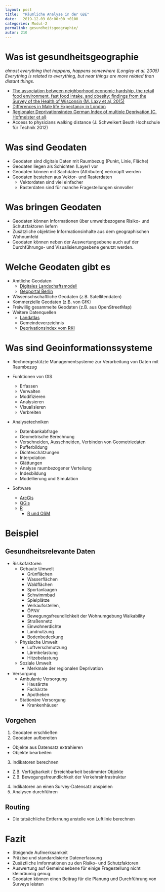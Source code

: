 ```yaml
---
layout: post
title:  "Räumliche Analyse in der GBE"
date:   2019-12-09 08:00:00 +0100
categories: Modul-2
permalink: gesundheitsgeographie/
autor: 210
---
```


# Was ist gesundheitsgeographie
_almost everything that happens, happens somewhere (Longley et al. 2005)_
_Everything is related to everything, but near things are more related than distant things._

* [The association between neighborhood economic hardship, the retail food environment, fast food intake, and obesity: findings from the Survey of the Health of Wisconsin (M. Laxy et al, 2015)](https://bmcpublichealth.biomedcentral.com/articles/10.1186/s12889-015-1576-x)
* [Differences in Male life Expectancy in London](https://tubecreature.com/#/livesontheline/current/same/U/*/FFTFTF/13/-0.1000/51.5200/)
* [Regionaler Deprivationsindex  German Index of multiple Deprivation (C. Hofmeister et al)](https://www.researchgate.net/publication/272749333_Regional_Deprivation_in_Germany_Nation-wide_Analysis_of_its_Association_with_Mortality_Using_the_German_Index_of_Multiple_Deprivation_GIMD) 
* Access to physicians walking distance (J. Schweikert Beuth Hochschule für Technik 2012)

# Was sind Geodaten
* Geodaten sind digitale Daten mit Raumbezug (Punkt, Linie, Fläche)
* Geodaten liegen als Schichten (Layer) vor
* Geodaten können mit Sachdaten (Attributen) verknüpft werden
* Geodaten bestehen aus Vektor- und Rasterdaten
  - Vektordaten sind viel einfacher
  - Rasterdaten sind für manche Fragestellungen sinnvoller

# Was bringen Geodaten
* Geodaten können Informationen über umweltbezogene Risiko- und Schutzfaktoren liefern
* Zusätzliche objektive Informationsinhalte aus dem geographischen Wohnumfeld
* Geodaten können neben der Auswertungsebene auch auf der Durchführungs- und Visualisierungsebene genutzt werden. 

# Welche Geodaten gibt es
* Amtliche Geodaten 
  - [Digitales Landschaftsmodell](https://gdz.bkg.bund.de/)
  - [Geoportal Berlin](https://www.stadtentwicklung.berlin.de/geoinformation/) 
* Wissenschschaftliche Geodaten (z.B. Satellitendaten)
* Kommerzielle Geodaten (z.B. von GfK)
* Freiwillig gesammelte Geodaten (z.B. aus OpenStreetMap)
* Weitere Datenquellen
  - [Landatlas](https://www.landatlas.de/)
  - Gemeindeverzeichnis 
  - [Deprivationsindex vom RKI](https://data.gesis.org/sharing/#!Detail/10.7802/1460) 

# Was sind Geoinformationssysteme
* Rechnergestützte Managementsysteme zur Verarbeitung von Daten mit Raumbezug
* Funktionen von GIS
  - Erfassen
  - Verwalten
  - Modifizieren
  - Analysieren
  - Visualisieren
  - Verbreiten
* Analysetechniken
  - Datenbankabfrage
  - Geometrische Berechnung
  - Verschneiden, Ausschneiden, Verbinden von Geometriedaten
  - Pufferbildung
  - Dichteschätzungen
  - Interpolation
  - Glättungen
  - Analyse raumbezogener Verteilung
  - Indexbildung
  - Modellierung und Simulation
    
* Software
  - [ArcGis](https://www.esri.de/produkte/arcgis)
  - [QGis](https://www.qgis.org/de/site/)
  - [R](https://www.r-project.org/)
    - [R und OSM](https://dominicroye.github.io/en/2018/accessing-openstreetmap-data-with-r/)

# Beispiel 
## Gesundheitsrelevante Daten
* Risikofaktoren
  - Gebaute Umwelt
    - Grünflächen
    - Wasserflächen
    - Waldflächen
    - Sportanlaagen
    - Schwimmbad
    - Spielplätze
    - Verkaufsstellen,
    - ÖPNV
    - Bewegungsfreundlichkeit der Wohnumgebung Walkability
    - Straßennetz
    - Einwohnerdichte
    - Landnutzung
    - Bodenbedeckung
  - Physische Umwelt
    - Luftverschmutzung
    - Lärmbelastung
    - Hitzebelastung
  - Soziale Umwelt
    - Merkmale der regionalen Deprivation
* Versorgung 
  - Ambulante Versorgung
    - Hausärzte
    - Fachärzte
    - Apotheken
  - Stationäre Versorgung
    - Krankenhäuser

## Vorgehen
1. Geodaten erschließen
2. Geodaten aufbereiten
  - Objekte aus Datensatz extrahieren
  - Objekte bearbeiten
3. Indikatoren berechnen
  - Z.B. Verfügbarkeit / Erreichbarkeit bestimmter Objekte
  - Z.B. Bewegungsfreundlichkeit der Verkehrsinfrastruktur
4. Indikatoren an einen Survey-Datensatz anspielen
5. Analysen durchführen

## Routing
* Die tatsächliche Entfernung anstelle von Luftlinie berechnen


# Fazit
- Steigende Aufmerksamkeit
- Präzise und standardisierte Datenerfassung
- Zusäztliche Imformationen zu den Risiko- und Schutzfaktoren
- Auswertung auf Gemeindeebene für einige Fragestellung nicht kleinräumig genug
- Geodaten können einen Beitrag für die Planung und Durchführung von Surveys leisten  